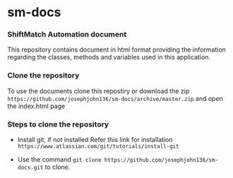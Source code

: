 # sm-docs

### ShiftMatch Automation document
This repository contains document in html format providing the information regarding the classes, methods and variables used in this application.


### Clone the repository
To use the documents clone this repostiry or download the zip `https://github.com/josephjohn136/sm-docs/archive/master.zip` and open the index.html page

### Steps to clone the repository
- Install git, if not installed
Refer this link for installation `https://www.atlassian.com/git/tutorials/install-git`


- Use the command `git clone https://github.com/josephjohn136/sm-docs.git` to clone.



